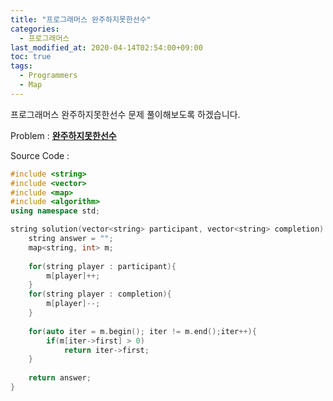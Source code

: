 ```yaml
---
title: "프로그래머스 완주하지못한선수"
categories: 
  - 프로그래머스
last_modified_at: 2020-04-14T02:54:00+09:00
toc: true
tags: 
  - Programmers
  - Map
---
```

프로그래머스 완주하지못한선수 문제 풀이해보도록 하겠습니다.<br/>

Problem : 
**[완주하지못한선수](https://programmers.co.kr/learn/courses/30/lessons/42576)**


Source Code : 

```cpp
#include <string>
#include <vector>
#include <map>
#include <algorithm>
using namespace std;

string solution(vector<string> participant, vector<string> completion) {
	string answer = "";
	map<string, int> m;
    
    for(string player : participant){
        m[player]++;
    }
    for(string player : completion){
        m[player]--;
    }
    
    for(auto iter = m.begin(); iter != m.end();iter++){
        if(m[iter->first] > 0)
            return iter->first;
    }
    
	return answer;
}

```
